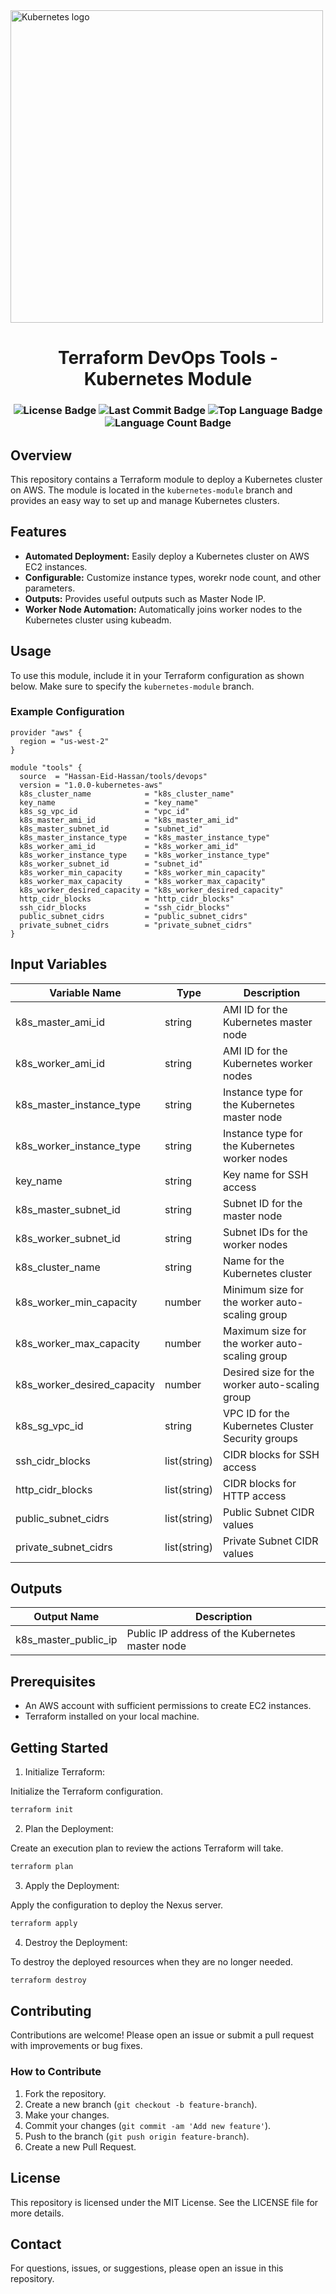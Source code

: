 <a href="https://kubernetes.io">
    <img width="500" src="https://upload.wikimedia.org/wikipedia/commons/thumb/6/67/Kubernetes_logo.svg/2560px-Kubernetes_logo.svg.png" alt="Kubernetes logo"> 
</a>
<p align="center">
    <h1 align="center">Terraform DevOps Tools - Kubernetes Module</h1>
</p>
<h3 align="center">
    <img src="https://img.shields.io/github/license/Hassan-Eid-Hassan/terraform-devops-tools?logoColor=white&label=License&color=F44336" alt="License Badge">
    <img src="https://img.shields.io/github/last-commit/Hassan-Eid-Hassan/terraform-devops-tools?style=flat&logo=git&logoColor=white&color=FFFFFF" alt="Last Commit Badge">
    <img src="https://img.shields.io/github/languages/top/Hassan-Eid-Hassan/terraform-devops-tools?style=flat&color=000000" alt="Top Language Badge">
    <img src="https://img.shields.io/github/languages/count/Hassan-Eid-Hassan/terraform-devops-tools?style=flat&color=000000" alt="Language Count Badge">
</h3>

## Overview

This repository contains a Terraform module to deploy a Kubernetes cluster on AWS. The module is located in the `kubernetes-module` branch and provides an easy way to set up and manage Kubernetes clusters.

## Features

- **Automated Deployment:** Easily deploy a Kubernetes cluster on AWS EC2 instances.
- **Configurable:** Customize instance types, worekr node count, and other parameters.
- **Outputs:** Provides useful outputs such as Master Node IP.
- **Worker Node Automation:** Automatically joins worker nodes to the Kubernetes cluster using kubeadm.

## Usage

To use this module, include it in your Terraform configuration as shown below. Make sure to specify the `kubernetes-module` branch.

### Example Configuration

```hcl
provider "aws" {
  region = "us-west-2"
}

module "tools" {
  source  = "Hassan-Eid-Hassan/tools/devops"
  version = "1.0.0-kubernetes-aws"
  k8s_cluster_name            = "k8s_cluster_name"
  key_name                    = "key_name"
  k8s_sg_vpc_id               = "vpc_id"
  k8s_master_ami_id           = "k8s_master_ami_id"
  k8s_master_subnet_id        = "subnet_id"
  k8s_master_instance_type    = "k8s_master_instance_type"
  k8s_worker_ami_id           = "k8s_worker_ami_id"
  k8s_worker_instance_type    = "k8s_worker_instance_type"
  k8s_worker_subnet_id        = "subnet_id"
  k8s_worker_min_capacity     = "k8s_worker_min_capacity"
  k8s_worker_max_capacity     = "k8s_worker_max_capacity"
  k8s_worker_desired_capacity = "k8s_worker_desired_capacity"
  http_cidr_blocks            = "http_cidr_blocks"
  ssh_cidr_blocks             = "ssh_cidr_blocks"
  public_subnet_cidrs         = "public_subnet_cidrs"
  private_subnet_cidrs        = "private_subnet_cidrs"
}
```

## Input Variables

| Variable Name                 | Type          | Description                                        |
|-------------------------------|---------------|----------------------------------------------------|
| k8s_master_ami_id             | string        | AMI ID for the Kubernetes master node              |
| k8s_worker_ami_id             | string        | AMI ID for the Kubernetes worker nodes             |
| k8s_master_instance_type      | string        | Instance type for the Kubernetes master node       |
| k8s_worker_instance_type      | string        | Instance type for the Kubernetes worker nodes      |
| key_name                      | string        | Key name for SSH access                            |
| k8s_master_subnet_id          | string        | Subnet ID for the master node                      |
| k8s_worker_subnet_id          | string        | Subnet IDs for the worker nodes                    |
| k8s_cluster_name              | string        | Name for the Kubernetes cluster                    |
| k8s_worker_min_capacity       | number        | Minimum size for the worker auto-scaling group     |
| k8s_worker_max_capacity       | number        | Maximum size for the worker auto-scaling group     |
| k8s_worker_desired_capacity   | number        | Desired size for the worker auto-scaling group     |
| k8s_sg_vpc_id                 | string        | VPC ID for the Kubernetes Cluster Security groups  |
| ssh_cidr_blocks               | list(string)  | CIDR blocks for SSH access                         |
| http_cidr_blocks              | list(string)  | CIDR blocks for HTTP access                        |
| public_subnet_cidrs           | list(string)  | Public Subnet CIDR values                          |
| private_subnet_cidrs          | list(string)  | Private Subnet CIDR values                         |

## Outputs

| Output Name           | Description                                     |
|-----------------------|-------------------------------------------------|
| k8s_master_public_ip  | Public IP address of the Kubernetes master node |

## Prerequisites

- An AWS account with sufficient permissions to create EC2 instances.
- Terraform installed on your local machine.

## Getting Started

1. Initialize Terraform:

Initialize the Terraform configuration.

```sh
terraform init
```

2. Plan the Deployment:

Create an execution plan to review the actions Terraform will take.

```sh
terraform plan
```

3. Apply the Deployment:

Apply the configuration to deploy the Nexus server.

```sh
terraform apply
```

4. Destroy the Deployment:

To destroy the deployed resources when they are no longer needed.

```sh
terraform destroy
```

## Contributing

Contributions are welcome! Please open an issue or submit a pull request with improvements or bug fixes.

### How to Contribute

1. Fork the repository.
2. Create a new branch (`git checkout -b feature-branch`).
3. Make your changes.
4. Commit your changes (`git commit -am 'Add new feature'`).
5. Push to the branch (`git push origin feature-branch`).
6. Create a new Pull Request.

## License

This repository is licensed under the MIT License. See the LICENSE file for more details.

## Contact

For questions, issues, or suggestions, please open an issue in this repository.